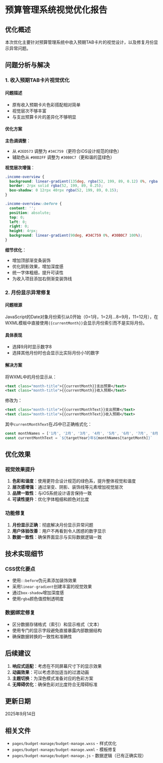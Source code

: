 # 预算管理系统视觉优化报告

## 优化概述
本次优化主要针对预算管理系统中收入预期TAB卡片的视觉设计，以及修复月份显示异常问题。

## 问题分析与解决

### 1. 收入预期TAB卡片视觉优化

#### 问题描述
- 原有收入预期卡片色彩搭配相对简单
- 视觉层次不够丰富
- 与支出预算卡片的差异化不够明显

#### 优化方案

**主色调调整**：
- 从 `#2ED573` 调整为 `#34C759`（更符合iOS设计规范的绿色）
- 辅助色从 `#00D2FF` 调整为 `#30B0C7`（更和谐的蓝绿色）

**视觉层次增强**：
```css
.income-overview {
  background: linear-gradient(135deg, rgba(52, 199, 89, 0.12) 0%, rgba(48, 176, 199, 0.12) 100%);
  border: 2rpx solid rgba(52, 199, 89, 0.25);
  box-shadow: 0 12rpx 40rpx rgba(52, 199, 89, 0.15);
}

.income-overview::before {
  content: '';
  position: absolute;
  top: 0;
  left: 0;
  right: 0;
  height: 4rpx;
  background: linear-gradient(90deg, #34C759 0%, #30B0C7 100%);
}
```

**细节优化**：
- 增加顶部渐变条装饰
- 优化阴影效果，增加深度感
- 统一字体粗细，提升可读性
- 为收入项目添加右侧渐变装饰线

### 2. 月份显示异常修复

#### 问题根源
JavaScript的Date对象月份索引从0开始（0=1月，1=2月...8=9月，11=12月），在WXML模板中直接使用`{{currentMonth}}`会显示月份索引而不是实际月份。

#### 具体表现
- 选择9月时显示数字8
- 选择其他月份时也会显示比实际月份小1的数字

#### 解决方案
将WXML中的月份显示从：
```xml
<text class="month-title">{{currentMonth}}支出预算</text>
<text class="month-title">{{currentMonth}}收入预期</text>
```

修改为：
```xml
<text class="month-title">{{currentMonthText}}支出预算</text>
<text class="month-title">{{currentMonthText}}收入预期</text>
```

其中`currentMonthText`在JS中已正确格式化：
```javascript
const monthNames = ['1月', '2月', '3月', '4月', '5月', '6月', '7月', '8月', '9月', '10月', '11月', '12月']
const currentMonthText = `${targetYear}年${monthNames[targetMonth]}`
```

## 优化效果

### 视觉效果提升
1. **色彩和谐度**：使用更符合设计规范的绿色系，提升整体视觉和谐度
2. **层次感增强**：通过渐变、阴影、装饰线等元素增加视觉层次
3. **品牌一致性**：与iOS系统设计语言保持一致
4. **可读性提升**：优化字体粗细和颜色对比度

### 功能修复
1. **月份显示正确**：彻底解决月份显示异常问题
2. **用户体验改善**：用户不再看到令人困惑的数字显示
3. **数据一致性**：确保界面显示与实际数据逻辑一致

## 技术实现细节

### CSS优化要点
- 使用`::before`伪元素添加装饰效果
- 采用`linear-gradient`创建丰富的视觉效果
- 通过`box-shadow`增加深度感
- 使用`rgba`颜色值控制透明度

### 数据绑定修复
- 区分数据存储格式（索引）和显示格式（文本）
- 使用专门的显示字段避免直接暴露内部数据结构
- 确保数据转换的一致性和准确性

## 后续建议

1. **响应式适配**：考虑在不同屏幕尺寸下的显示效果
2. **动画效果**：可以考虑添加适当的过渡动画
3. **主题切换**：为深色模式准备对应的色彩方案
4. **无障碍优化**：确保色彩对比度符合无障碍标准

## 更新日期
2025年9月14日

## 相关文件
- `pages/budget-manage/budget-manage.wxss` - 样式优化
- `pages/budget-manage/budget-manage.wxml` - 模板修复
- `pages/budget-manage/budget-manage.js` - 数据逻辑（已有正确实现）